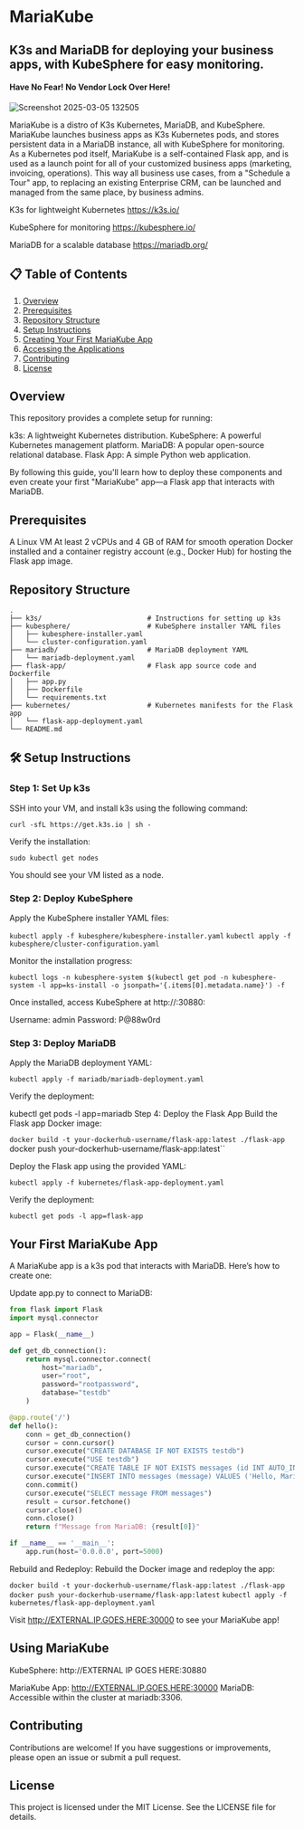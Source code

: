 # MariaKube
## K3s and MariaDB for deploying your business apps, with KubeSphere for easy monitoring.
#### Have No Fear! No Vendor Lock Over Here!

![Screenshot 2025-03-05 132505](https://github.com/user-attachments/assets/3535a08a-6503-4caa-a13c-0fd8d65e89bd)

MariaKube is a distro of K3s Kubernetes, MariaDB, and KubeSphere. MariaKube launches business apps as K3s Kubernetes pods, and stores persistent data in a MariaDB instance, all with KubeSphere for monitoring. 
As a Kubernetes pod itself, MariaKube is a self-contained Flask app, and is used as a launch point for all of your customized business apps (marketing, invoicing, operations). 
This way all business use cases, from a "Schedule a Tour" app, to replacing an existing Enterprise CRM, can be launched and managed from the same place, by business admins.

K3s for lightweight Kubernetes
https://k3s.io/

KubeSphere for monitoring
https://kubesphere.io/

MariaDB for a scalable database
https://mariadb.org/


## 📋 Table of Contents
1. [Overview](#overview)
2. [Prerequisites](#prerequisites)
4. [Repository Structure](#repository-structure)
5. [Setup Instructions](#setup-instructions)
6. [Creating Your First MariaKube App](#your-first-mariakube-app)
7. [Accessing the Applications](#using-mariakube)
8. [Contributing](#contributing)
9. [License](#license)


## Overview 

This repository provides a complete setup for running:

k3s: A lightweight Kubernetes distribution.
KubeSphere: A powerful Kubernetes management platform.
MariaDB: A popular open-source relational database.
Flask App: A simple Python web application.

By following this guide, you'll learn how to deploy these components and even create your first "MariaKube" app—a Flask app that interacts with MariaDB.

## Prerequisites

A Linux VM 
At least 2 vCPUs and 4 GB of RAM for smooth operation
Docker installed and a container registry account (e.g., Docker Hub) for hosting the Flask app image.



## Repository Structure

```
.
├── k3s/                          # Instructions for setting up k3s
├── kubesphere/                   # KubeSphere installer YAML files
│   ├── kubesphere-installer.yaml
│   └── cluster-configuration.yaml
├── mariadb/                      # MariaDB deployment YAML
│   └── mariadb-deployment.yaml
├── flask-app/                    # Flask app source code and Dockerfile
│   ├── app.py
│   ├── Dockerfile
│   └── requirements.txt
├── kubernetes/                   # Kubernetes manifests for the Flask app
│   └── flask-app-deployment.yaml
└── README.md                     
```

## 🛠️ Setup Instructions

### Step 1: Set Up k3s

SSH into your VM, and install k3s using the following command:

``curl -sfL https://get.k3s.io | sh - ``

Verify the installation:

``sudo kubectl get nodes``

You should see your VM listed as a node.

### Step 2: Deploy KubeSphere

Apply the KubeSphere installer YAML files:

``kubectl apply -f kubesphere/kubesphere-installer.yaml``
``kubectl apply -f kubesphere/cluster-configuration.yaml``

Monitor the installation progress:

``kubectl logs -n kubesphere-system $(kubectl get pod -n kubesphere-system -l app=ks-install -o jsonpath='{.items[0].metadata.name}') -f ``

Once installed, access KubeSphere at http://<VM-IP>:30880:

Username: admin
Password: P@88w0rd

### Step 3: Deploy MariaDB
Apply the MariaDB deployment YAML:

``kubectl apply -f mariadb/mariadb-deployment.yaml``

Verify the deployment:



kubectl get pods -l app=mariadb
Step 4: Deploy the Flask App
Build the Flask app Docker image:


``docker build -t your-dockerhub-username/flask-app:latest ./flask-app
``docker push your-dockerhub-username/flask-app:latest``

Deploy the Flask app using the provided YAML:


``kubectl apply -f kubernetes/flask-app-deployment.yaml``

Verify the deployment:

``kubectl get pods -l app=flask-app``


## Your First MariaKube App

A MariaKube app is a k3s pod that interacts with MariaDB. Here’s how to create one:

Update app.py to connect to MariaDB:

```python
from flask import Flask
import mysql.connector

app = Flask(__name__)

def get_db_connection():
    return mysql.connector.connect(
        host="mariadb",
        user="root",
        password="rootpassword",
        database="testdb"
    )

@app.route('/')
def hello():
    conn = get_db_connection()
    cursor = conn.cursor()
    cursor.execute("CREATE DATABASE IF NOT EXISTS testdb")
    cursor.execute("USE testdb")
    cursor.execute("CREATE TABLE IF NOT EXISTS messages (id INT AUTO_INCREMENT PRIMARY KEY, message VARCHAR(255))")
    cursor.execute("INSERT INTO messages (message) VALUES ('Hello, MariaKube!')")
    conn.commit()
    cursor.execute("SELECT message FROM messages")
    result = cursor.fetchone()
    cursor.close()
    conn.close()
    return f"Message from MariaDB: {result[0]}"

if __name__ == '__main__':
    app.run(host='0.0.0.0', port=5000)
```

Rebuild and Redeploy:
Rebuild the Docker image and redeploy the app:


``docker build -t your-dockerhub-username/flask-app:latest ./flask-app ``
``docker push your-dockerhub-username/flask-app:latest``
``kubectl apply -f kubernetes/flask-app-deployment.yaml``


Visit http://EXTERNAL.IP.GOES.HERE:30000 to see your MariaKube app!


## Using MariaKube

KubeSphere: http://EXTERNAL IP GOES HERE:30880

MariaKube App: http://EXTERNAL.IP.GOES.HERE:30000
MariaDB: Accessible within the cluster at mariadb:3306.


## Contributing

Contributions are welcome! If you have suggestions or improvements, please open an issue or submit a pull request.


## License

This project is licensed under the MIT License. See the LICENSE file for details.
